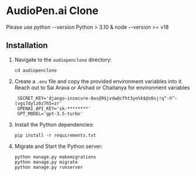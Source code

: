 # AudioPen.ai Clone

Please use 
python --version Python > 3.10 & node --version >= v18


## Installation
1. Navigate to the `audiopenclone` directory:

    ```commandline
    cd audiopenclone
    ```
   
2. Create a `.env` file and copy the provided environment variables into it. Reach out to Sai Arava or Arshad or Chaitanya for environment variables

   ```
    SECRET_KEY='django-insecure-0as@9$jvdw@cfht3yo%k$@z0sj!q^-h^-(vgs7dylz0z7h5=zr'
    OPENAI_API_KEY='sk-********'
    GPT_MODEL='gpt-3.5-turbo'
   ```
4. Install the Python dependencies:

    ```commandline
    pip install -r requirements.txt
    ```

5. Migrate and Start the Python server:

    ```commandline
    python manage.py makemigrations
    python manage.py migrate
    python manage.py runserver
    ```